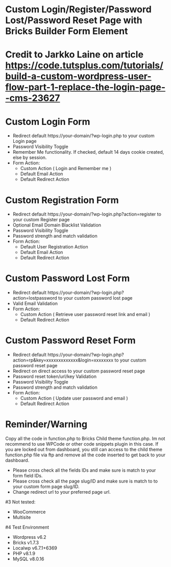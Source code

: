 # Custom Login/Register/Password Lost/Password Reset Page with Bricks Builder Form Element
# Credit to Jarkko Laine on article https://code.tutsplus.com/tutorials/build-a-custom-wordpress-user-flow-part-1-replace-the-login-page--cms-23627

# Custom Login Form
  - Redirect default https://your-domain/?wp-login.php to your custom Login page
  - Password Visibility Toggle
  - Remember Me functionality. If checked, default 14 days cookie created, else by session.
  - Form Action:
    - Custom Action ( Login and Remember me )
    - Default Email Action
    - Default Redirect Action

# Custom Registration Form
  - Redirect default https://your-domain/?wp-login.php?action=register to your custom Register page
  - Optional Email Domain Blacklist Validation
  - Password Visibility Toggle
  - Password strength and match validation
  - Form Action:
    - Default User Registration Action
    - Default Email Action
    - Default Redirect Action

# Custom Password Lost Form
  - Redirect default https://your-domain/?wp-login.php?action=lostpassword to your custom password lost page
  - Valid Email Validation
  - Form Action:
    - Custom Action ( Retrieve user password reset link and email )
    - Default Redirect Action

# Custom Password Reset Form
  - Redirect default https://your-domain/?wp-login.php?action=rp&key=xxxxxxxxxxxxx&login=xxxxxxxx to your custom password reset page
  - Redirect on direct access to your custom password reset page
  - Password reset token/url/key Validation
  - Password Visibility Toggle
  - Password strength and match validation
  - Form Action:
    - Custom Action ( Update user password and email )
    - Default Redirect Action


# Reminder/Warning
Copy all the code in function.php to Bricks Child theme function.php. Im not recommend to use WPCode or other code snippets plugin in this case. If you are locked out from dashboard, you still can access to the child theme function.php file via ftp and remove all the code inserted to get back to your dashboard.
  - Please cross check all the fields IDs and make sure is match to your form field IDs.
  - Please cross check all the page slug/ID and make sure is match to to your custom form page slug/ID.
  - Change redirect url to your preferred page url.


#3 Not tested:
  - WooCommerce
  - Multisite

#4 Test Environment
  - Wordpress v6.2
  - Bricks v1.7.3
  - Localwp v6.7.1+6369
  - PHP v8.1.9
  - MySQL v8.0.16
